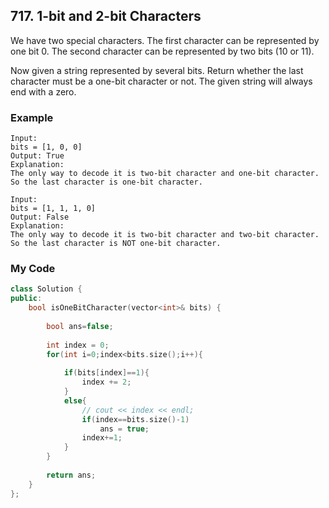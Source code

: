 ## 717. 1-bit and 2-bit Characters
We have two special characters. The first character can be represented by one bit 0. The second character can be represented by two bits (10 or 11).

Now given a string represented by several bits. Return whether the last character must be a one-bit character or not. The given string will always end with a zero.

### Example
```
Input: 
bits = [1, 0, 0]
Output: True
Explanation: 
The only way to decode it is two-bit character and one-bit character. So the last character is one-bit character.

Input: 
bits = [1, 1, 1, 0]
Output: False
Explanation: 
The only way to decode it is two-bit character and two-bit character. So the last character is NOT one-bit character.
```

### My Code
```c++
class Solution {
public:
    bool isOneBitCharacter(vector<int>& bits) {
        
        bool ans=false;
        
        int index = 0;
        for(int i=0;index<bits.size();i++){
            
            if(bits[index]==1){
                index += 2;
            }
            else{
                // cout << index << endl;
                if(index==bits.size()-1)
                    ans = true;   
                index+=1;
            }
        }
        
        return ans;
    }
};
```



